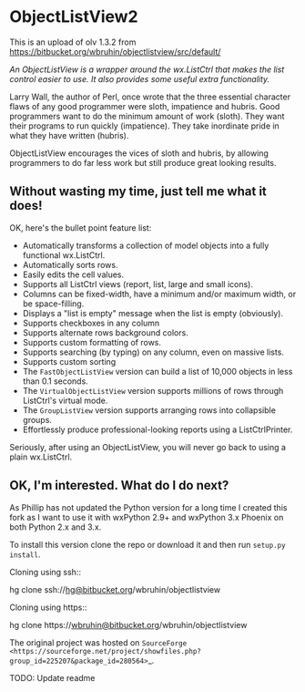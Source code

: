 ObjectListView2
==============

This is an upload of olv 1.3.2 from https://bitbucket.org/wbruhin/objectlistview/src/default/ 



*An ObjectListView is a wrapper around the wx.ListCtrl that makes the
list control easier to use. It also provides some useful extra functionality.*

Larry Wall, the author of Perl, once wrote that the three essential character flaws of any
good programmer were sloth, impatience and hubris. Good programmers want to do the minimum
amount of work (sloth). They want their programs to run quickly (impatience). They take
inordinate pride in what they have written (hubris).

ObjectListView encourages the vices of sloth and hubris, by allowing programmers to do far
less work but still produce great looking results.


Without wasting my time, just tell me what it does!
---------------------------------------------------

OK, here's the bullet point feature list:

* Automatically transforms a collection of model objects into a fully functional wx.ListCtrl.
* Automatically sorts rows.
* Easily edits the cell values.
* Supports all ListCtrl views (report, list, large and small icons).
* Columns can be fixed-width, have a minimum and/or maximum width, or be space-filling.
* Displays a "list is empty" message when the list is empty (obviously).
* Supports checkboxes in any column
* Supports alternate rows background colors.
* Supports custom formatting of rows.
* Supports searching (by typing) on any column, even on massive lists.
* Supports custom sorting
* The `FastObjectListView` version can build a list of 10,000 objects in less than 0.1 seconds.
* The `VirtualObjectListView` version supports millions of rows through ListCtrl's virtual mode.
* The `GroupListView` version supports arranging rows into collapsible groups.
* Effortlessly produce professional-looking reports using a ListCtrlPrinter.

Seriously, after using an ObjectListView, you will never go back to using a plain wx.ListCtrl.


OK, I'm interested. What do I do next?
--------------------------------------

As Phillip has not updated the Python version for a long time I created this fork as I want to
use it with wxPython 2.9+ and wxPython 3.x Phoenix on both Python 2.x and 3.x.

To install this version clone the repo or download it and then run `setup.py install`.

Cloning using ssh::

 hg clone ssh://hg@bitbucket.org/wbruhin/objectlistview

Cloning using https::

  hg clone https://wbruhin@bitbucket.org/wbruhin/objectlistview


The original project was hosted on `SourceForge <https://sourceforge.net/project/showfiles.php?group_id=225207&package_id=280564>`_.



TODO: Update readme
